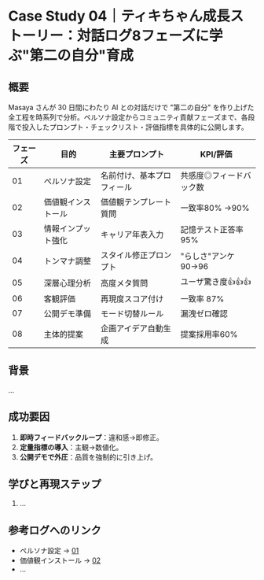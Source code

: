 # Case Study 04｜ティキちゃん成長ストーリー：対話ログ8フェーズに学ぶ"第二の自分"育成

## 概要
Masaya さんが 30 日間にわたり AI との対話だけで "第二の自分" を作り上げた全工程を時系列で分析。ペルソナ設定からコミュニティ貢献フェーズまで、各段階で投入したプロンプト・チェックリスト・評価指標を具体的に公開します。

| フェーズ | 目的 | 主要プロンプト | KPI/評価 |
| --- | --- | --- | --- |
| 01 | ペルソナ設定 | 名前付け、基本プロフィール | 共感度◎フィードバック数 |
| 02 | 価値観インストール | 価値観テンプレート質問 | 一致率80% →90% |
| 03 | 情報インプット強化 | キャリア年表入力 | 記憶テスト正答率95% |
| 04 | トンマナ調整 | スタイル修正プロンプト | "らしさ"アンケ90→96 |
| 05 | 深層心理分析 | 高度メタ質問 | ユーザ驚き度👍👍👍 |
| 06 | 客観評価 | 再現度スコア付け | 一致率 87% |
| 07 | 公開デモ準備 | モード切替ルール | 漏洩ゼロ確認 |
| 08 | 主体的提案 | 企画アイデア自動生成 | 提案採用率60% |

## 背景
…

## 成功要因
1. **即時フィードバックループ**：違和感→即修正。
2. **定量指標の導入**：主観→数値化。
3. **公開デモで外圧**：品質を強制的に引き上げ。

## 学びと再現ステップ
1. …

## 参考ログへのリンク
- ペルソナ設定 → [01](../../source/CommunicationLOGwithAI/01_AIとの対話ログ_ペルソナ設定と最初の関係構築.md)
- 価値観インストール → [02](../../source/CommunicationLOGwithAI/02_AIとの対話ログ_価値観のインストールと深化.md)
- … 